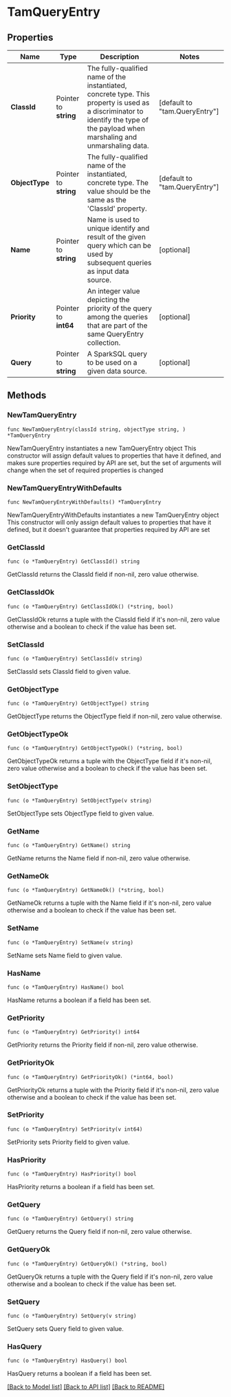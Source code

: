 # TamQueryEntry

## Properties

Name | Type | Description | Notes
------------ | ------------- | ------------- | -------------
**ClassId** | Pointer to **string** | The fully-qualified name of the instantiated, concrete type. This property is used as a discriminator to identify the type of the payload when marshaling and unmarshaling data. | [default to "tam.QueryEntry"]
**ObjectType** | Pointer to **string** | The fully-qualified name of the instantiated, concrete type. The value should be the same as the &#39;ClassId&#39; property. | [default to "tam.QueryEntry"]
**Name** | Pointer to **string** | Name is used to unique identify and result of the given query which can be used by subsequent queries as input data source. | [optional] 
**Priority** | Pointer to **int64** | An integer value depicting the priority of the query among the queries that are part of the same QueryEntry collection. | [optional] 
**Query** | Pointer to **string** | A SparkSQL query to be used on a given data source. | [optional] 

## Methods

### NewTamQueryEntry

`func NewTamQueryEntry(classId string, objectType string, ) *TamQueryEntry`

NewTamQueryEntry instantiates a new TamQueryEntry object
This constructor will assign default values to properties that have it defined,
and makes sure properties required by API are set, but the set of arguments
will change when the set of required properties is changed

### NewTamQueryEntryWithDefaults

`func NewTamQueryEntryWithDefaults() *TamQueryEntry`

NewTamQueryEntryWithDefaults instantiates a new TamQueryEntry object
This constructor will only assign default values to properties that have it defined,
but it doesn't guarantee that properties required by API are set

### GetClassId

`func (o *TamQueryEntry) GetClassId() string`

GetClassId returns the ClassId field if non-nil, zero value otherwise.

### GetClassIdOk

`func (o *TamQueryEntry) GetClassIdOk() (*string, bool)`

GetClassIdOk returns a tuple with the ClassId field if it's non-nil, zero value otherwise
and a boolean to check if the value has been set.

### SetClassId

`func (o *TamQueryEntry) SetClassId(v string)`

SetClassId sets ClassId field to given value.


### GetObjectType

`func (o *TamQueryEntry) GetObjectType() string`

GetObjectType returns the ObjectType field if non-nil, zero value otherwise.

### GetObjectTypeOk

`func (o *TamQueryEntry) GetObjectTypeOk() (*string, bool)`

GetObjectTypeOk returns a tuple with the ObjectType field if it's non-nil, zero value otherwise
and a boolean to check if the value has been set.

### SetObjectType

`func (o *TamQueryEntry) SetObjectType(v string)`

SetObjectType sets ObjectType field to given value.


### GetName

`func (o *TamQueryEntry) GetName() string`

GetName returns the Name field if non-nil, zero value otherwise.

### GetNameOk

`func (o *TamQueryEntry) GetNameOk() (*string, bool)`

GetNameOk returns a tuple with the Name field if it's non-nil, zero value otherwise
and a boolean to check if the value has been set.

### SetName

`func (o *TamQueryEntry) SetName(v string)`

SetName sets Name field to given value.

### HasName

`func (o *TamQueryEntry) HasName() bool`

HasName returns a boolean if a field has been set.

### GetPriority

`func (o *TamQueryEntry) GetPriority() int64`

GetPriority returns the Priority field if non-nil, zero value otherwise.

### GetPriorityOk

`func (o *TamQueryEntry) GetPriorityOk() (*int64, bool)`

GetPriorityOk returns a tuple with the Priority field if it's non-nil, zero value otherwise
and a boolean to check if the value has been set.

### SetPriority

`func (o *TamQueryEntry) SetPriority(v int64)`

SetPriority sets Priority field to given value.

### HasPriority

`func (o *TamQueryEntry) HasPriority() bool`

HasPriority returns a boolean if a field has been set.

### GetQuery

`func (o *TamQueryEntry) GetQuery() string`

GetQuery returns the Query field if non-nil, zero value otherwise.

### GetQueryOk

`func (o *TamQueryEntry) GetQueryOk() (*string, bool)`

GetQueryOk returns a tuple with the Query field if it's non-nil, zero value otherwise
and a boolean to check if the value has been set.

### SetQuery

`func (o *TamQueryEntry) SetQuery(v string)`

SetQuery sets Query field to given value.

### HasQuery

`func (o *TamQueryEntry) HasQuery() bool`

HasQuery returns a boolean if a field has been set.


[[Back to Model list]](../README.md#documentation-for-models) [[Back to API list]](../README.md#documentation-for-api-endpoints) [[Back to README]](../README.md)


